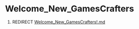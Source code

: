 Welcome\_New\_GamesCrafters
===========================

1.  REDIRECT [Welcome\_New\_GamesCrafters!.md](Welcome_New_GamesCrafters!.md "wikilink")

